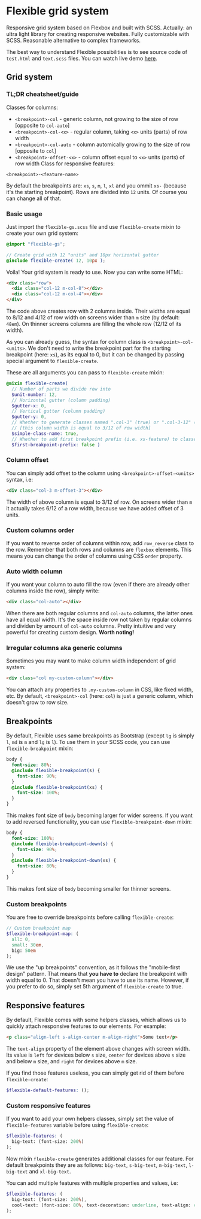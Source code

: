 # Flexible grid system
Responsive grid system based on Flexbox and built with SCSS. Actually: an ultra light library for creating responsive websites. Fully customizable with SCSS. Reasonable alternative to complex frameworks.

The best way to understand Flexible possibilities is to see source code of `test.html` and `text.scss` files. You can watch live demo [here](http://www.michowski.com/work/flexible-gs/test.html).
## Grid system
### TL;DR cheatsheet/guide
Classes for columns:
* `<breakpoint>-col` - generic column, not growing to the size of row [opposite to `col-auto`]
* `<breakpoint>-col-<x>` - regular column, taking `<x>` units (parts) of row width
* `<breakpoint>-col-auto` - column automically growing to the size of row [opposite to `col`]
* `<breakpoint>-offset-<x>` - column offset equal to `<x>` units (parts) of row width
Class for responsive features:
```
<breakpoint>-<feature-name>
```
By default the breakpoints are: `xs`, `s`, `m`, `l`, `xl` and you ommit `xs-` (because it's the starting breakpoint). Rows are divided into `12` units. Of course you can change all of that.
### Basic usage
Just import the `flexible-gs.scss` file and use `flexible-create` mixin to create your own grid system:
```scss
@import "flexible-gs";

// Create grid with 12 "units" and 10px horizontal gutter
@include flexible-create( 12, 10px );
```
Voila! Your grid system is ready to use. Now you can write some HTML:
```html
<div class="row">
  <div class="col-12 m-col-8"></div>
  <div class="col-12 m-col-4"></div>
</div>
```
The code above creates row with 2 columns inside. Their widths are equal to 8/12 and 4/12 of row width on screens wider than `m` size (by default: `48em`). On thinner screens columns are filling the whole row (12/12 of its width).

As you can already guess, the syntax for column class is `<breakpoint>-col-<units>`. We don't need to write the breakpoint part for the starting breakpoint (here: `xs`), as its equal to 0, but it can be changed by passing special argument to `flexible-create`.

These are all arguments you can pass to `flexible-create` mixin:
```scss
@mixin flexible-create(
  // Number of parts we divide row into
  $unit-number: 12,
  // Horizontal gutter (column padding)
  $gutter-x: 0,
  // Vertical gutter (column padding)
  $gutter-y: 0,
  // Whether to generate classes named ".col-3" (true) or ".col-3-12" (false)
  // [this column width is equal to 3/12 of row width]
  $simple-class-name: true,
  // Whether to add first breakpoint prefix (i.e. xs-feature) to classes (true) or not (false)
  $first-breakpoint-prefix: false )
```  
### Column offset
You can simply add offset to the column using `<breakpoint>-offset-<units>` syntax, i.e:
```html
<div class="col-3 m-offset-3"></div>
```
The width of above column is equal to 3/12 of row. On screens wider than `m` it actually takes 6/12 of a row width, because we have added offset of 3 units.
### Custom columns order
If you want to reverse order of columns within row, add `row_reverse` class to the row. Remember that both rows and columns are `flexbox` elements. This means you can change the order of columns using CSS `order` property.
### Auto width column
If you want your column to auto fill the row (even if there are already other columns inside the row), simply write:
```HTML
<div class="col-auto"></div>
```
When there are both regular columns and `col-auto` columns, the latter ones have all equal width. It's the space inside row not taken by regular columns and dividen by amount of `col-auto` columns. Pretty intuitive and very powerful for creating custom design.
**Worth noting!** 
### Irregular columns aka generic columns
Sometimes you may want to make column width independent of grid system:
```HTML
<div class="col my-custom-column"></div>
```
You can attach any properties to `.my-custom-column` in CSS, like fixed width, etc. By default, `<breakpoint>-col` (here: `col`) is just a generic column, which doesn't grow to row size.
## Breakpoints
By default, Flexible uses same breakpoints as Bootstrap (except `lg` is simply `l`, `md` is `m` and `lg` is `l`). To use them in your SCSS code, you can use `flexible-breakpoint` mixin:
```scss
body {
  font-size: 80%;
  @include flexible-breakpoint(s) {
    font-size: 90%;
  }
  @include flexible-breakpoint(xs) {
    font-size: 100%;
  }
}
```
This makes font size of `body` becoming larger for wider screens. If you want to add reversed functionality, you can use `flexible-breakpoint-down` mixin:
```scss
body {
  font-size: 100%;
  @include flexible-breakpoint-down(s) {
    font-size: 90%;
  }
  @include flexible-breakpoint-down(xs) {
    font-size: 80%;
  }
}
```
This makes font size of `body` becoming smaller for thinner screens.
### Custom breakpoints
You are free to override breakpoints before calling `flexible-create`:
```scss
// Custom breakpoint map
$flexible-breakpoint-map: (
  all: 0,
  small: 30em,
  big: 50em
);
```
We use the "up breakpoints" convention, as it follows the "mobile-first design" pattern. That means that **you have to** declare the breakpoint with width equal to 0. That doesn't mean you have to use its name. However, if you prefer to do so, simply set 5th argument of `flexible-create` to true.
## Responsive features
By default, Flexible comes with some helpers classes, which allows us to quickly attach responsive features to our elements. For example:
```html
<p class="align-left s-align-center m-align-right">Some text</p>
```
The `text-align` property of the element above changes with screen width. Its value is `left` for devices below `s` size, `center` for devices above `s` size and below `m` size, and `right` for devices above `m` size.

If you find those features useless, you can simply get rid of them before `flexible-create`:
```scss
$flexible-default-features: ();
```
### Custom responsive features
If you want to add your own helpers classes, simply set the value of `flexible-features` variable before using `flexible-create`:
```scss
$flexible-features: (
  big-text: (font-size: 200%)
);
```
Now mixin `flexible-create` generates additional classes for our feature. For default breakpoints they are as follows: `big-text`, `s-big-text`, `m-big-text`, `l-big-text` and `xl-big-text`.

You can add multiple features with multiple properties and values, i.e:
```scss
$flexible-features: (
  big-text: (font-size: 200%),
  cool-text: (font-size: 80%, text-decoration: underline, text-align: center)
);
```
